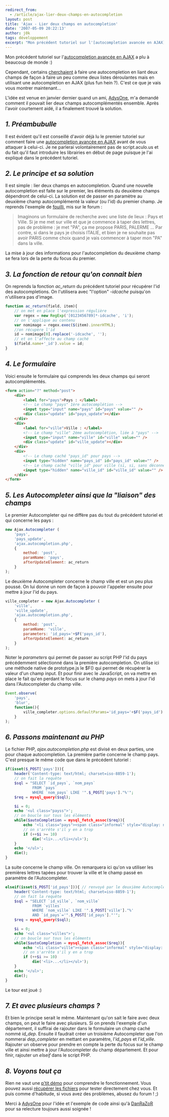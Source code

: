 ```yaml
---
redirect_from:
  - /article/ajax-lier-deux-champs-en-autocompletion
layout: post
title: 'Ajax - Lier deux champs en autocompletion'
date: '2007-05-09 20:22:13'
author: j0k
tags: développement
excerpt: "Mon précédent tutoriel sur l'[autocompletion avancée en AJAX](http://www.j0k3r.net/ajax-une-autocompletion-avancee-en-ajax-6.html) a plu à beaucoup de monde :) Cependant, certains [cherchaient](http://www.j0k3r.net/forum/autocompletion-2-champs-ou-plus-1768.htm) à faire une autocompletion en liant deux champs de façon à faire un peu comme deux listes déroulantes mais en utilisant une autocompletion en AJAX (plus fun hein ?).  \nC'est ce que je vais vous montrer maintenant…"
---
```


Mon précédent tutoriel sur l'[autocompletion avancée en AJAX](http://www.j0k3r.net/ajax-une-autocompletion-avancee-en-ajax-6.html) a plu à beaucoup de monde :)

Cependant, certains [cherchaient](http://www.j0k3r.net/forum/autocompletion-2-champs-ou-plus-1768.htm) à faire une autocompletion en liant deux champs de façon à faire un peu comme deux listes déroulantes mais en utilisant une autocompletion en AJAX (plus fun hein ?).
C'est ce que je vais vous montrer maintenant...

L'idée est venue en janvier dernier quand un ami, [AdysOne](http://le-journal.adysone.net),  m'a demandé comment il pouvait lier deux champs autocomplémentés ensemble. Après l'avoir courtement aidé, il a finalement trouvé la solution.

## _**1.** Préambubulle_

Il est évident qu'il est conseillé d'avoir déjà lu le premier tutoriel sur comment faire une [autocompletion avancée en AJAX](http://www.j0k3r.net/ajax-une-autocompletion-avancee-en-ajax-6.html) avant de vous attaquer à celui-ci.
Je ne parlerai volontairement pas de script.aculo.us et du fait qu'il faut introduire les librairies en début de page puisque je l'ai expliqué dans le précédent tutoriel.

## _**2.** Le principe et sa solution_

Il est simple : lier deux champs en autocompletion. Quand une nouvelle autocompletion est faite sur le premier, les éléments du deuxième champs dépendront de celui-ci.
La solution est de passer en paramètre au deuxième champ autocomplémenté la valeur (ou l'id) du premier champ.
Je reprends l'exemple de [fouilli](http://www.j0k3r.net/forum/voir-fouilli-599.htm), mis sur le forum :

> Imaginons un formulaire de recherche avec une liste de lieux  :
> Pays et Ville.
> Si je me met sur ville et que je commence à taper des lettres, pas de problème :
> je met "PA", ça me propose PARIS, PALERME ...
> Par contre,  si dans le pays je choisis ITALIE, et  bien je ne souhaite pas avoir PARIS  comme choix quand je vais commencer à  taper mon "PA" dans la ville.

La mise à jour des informations pour l'autocompletion du deuxième champ se fera lors de la perte du focus du premier.

## _**3.** La fonction de retour qu'on connait bien_

On reprends la fonction *ac_return* du précédent tutoriel pour récupérer l'id des autocompletions. On l'utilisera avec "l'option" *-idcache* puisqu'on n'utilisera pas d'image.

```js
function ac_return(field, item){
    // on met en place l'expression régulière
    var regex = new RegExp('[0123456789]*-idcache', 'i');
    // on l'applique au contenu
    var nomimage = regex.exec($(item).innerHTML);
    //on récupère l'id
    id = nomimage[0].replace('-idcache', '');
    // et on l'affecte au champ caché
    $(field.name+'_id').value = id;
}
```

## _**4.** Le formulaire_

Voici ensuite le formulaire qui comprends les deux champs qui seront autocomplémentés.

```html
<form action="?" method="post">
    <div>
        <label for="pays">Pays : </label>
        <!-- Le champ "pays" 1ère autocomplétion -->
        <input type="input" name="pays" id="pays" value="" />
        <div class="update" id="pays_update"></div>
    </div>
    <div>
        <label for="ville">Ville : </label>
        <!-- Le champ "ville" 2ème autocomplétion, liée à "pays" -->
        <input type="input" name="ville" id="ville" value="" />
        <div class="update" id="ville_update"></div>
    </div>
    <div>
        <!-- Le champ caché "pays_id" pour pays -->
        <input type="hidden" name="pays_id" id="pays_id" value="" />
        <!-- Le champ caché "ville_id" pour ville (si, si, sans déconner !) -->
        <input type="hidden" name="ville_id" id="ville_id" value="" />
    </div>
</form>
```

## _**5.** Les Autocompleter ainsi que la "liaison" des champs_

Le premier Autocompleter qui ne diffère pas du tout du précédent tutoriel et qui concerne les pays :

```js
new Ajax.Autocompleter (
    'pays',
    'pays_update',
    'ajax.autocompletion.php',
    {
        method: 'post',
        paramName: 'pays',
        afterUpdateElement: ac_return
    }
);
```

Le deuxième Autocompleter concerne le champ ville et est un peu plus poussé. On lui donne un nom de façon à pouvoir l'appeler ensuite pour mettre à jour l'id du pays.

```js
ville_completer = new Ajax.Autocompleter (
    'ville',
    'ville_update',
    'ajax.autocompletion.php',
    {
        method: 'post',
        paramName: 'ville',
        parameters: 'id_pays='+$F('pays_id'),
        afterUpdateElement: ac_return
    }
);
```

Noter le *parameters* qui permet de passer au script PHP l'id du pays précédemment sélectionné dans la première autocompletion.
On utilise ici une méthode native de prototype.js le $F() qui permet de récupérer la valeur d'un champ input.
Et pour finir avec le JavaScript, on va mettre en place le fait qu'en perdant le focus sur le champ *pays* on mets à jour l'id dans l'Autocompleter du champ ville.

```js
Event.observe(
    'pays',
    'blur',
    function(){
        ville_completer.options.defaultParams='id_pays='+$F('pays_id')
    }
);
```

## _**6.** Passons maintenant au PHP_

Le fichier PHP, *ajax.autocompletion.php* est divisé en deux parties, une pour chaque autocompletion.
La première partie concerne le champ pays. C'est presque le même code que dans le précédent tutoriel :

```php
if(isset($_POST['pays'])){
    header('Content-type: text/html; charset=iso-8859-1');
    // on fait la requête
    $sql = "SELECT `id_pays`, `nom_pays`
            FROM `pays`
            WHERE `nom_pays` LIKE '".$_POST['pays']."%'";
    $req = mysql_query($sql);

    $i = 0;
    echo '<ul class="payss">';
    // on boucle sur tous les éléments
    while($autoCompletion = mysql_fetch_assoc($req)){
        echo '<li class="pays"><span class="informal" style="display: none;">'.$autoCompletion['id_pays'].'-idcache</span><div class="nom">'.$autoCompletion['nom_pays'].'</div></li>';
        // on s'arrête s'il y en a trop
        if (++$i >= 10)
            die('<li>...</li></ul>');
    }
    echo '</ul>';
    die();
}
```

La suite concerne le champ ville. On remarquera ici qu'on va utiliser les premières lettres tapées pour trouver la ville et le champ passé en paramètre de l'Autocompleter.

```php
elseif(isset($_POST['id_pays'])){ // renvoyé par le deuxième Autocompleter
    header('Content-type: text/html; charset=iso-8859-1');
    // on fait la requête
    $sql = "SELECT `id_ville`, `nom_ville`
            FROM `villes`
            WHERE `nom_ville` LIKE '".$_POST['ville']."%'
            AND `id_pays`='".$_POST['id_pays']."'";
    $req = mysql_query($sql);

    $i = 0;
    echo '<ul class="villes">';
    // on boucle sur tous les éléments
    while($autoCompletion = mysql_fetch_assoc($req)){
        echo '<li class="ville"><span class="informal" style="display: none;">'.$autoCompletion['id_ville'].'-idcache</span><div class="nom">'.$autoCompletion['nom_ville'].'</div></li>';
        // on s'arrête s'il y en a trop
        if (++$i >= 10)
            die('<li>...</li></ul>');
    }
    echo '</ul>';
    die();
}
```

Le tour est joué :)

## _**7.** Et avec plusieurs champs ?_

Et bien le principe serait le même.
Maintenant qu'on sait le faire avec deux champs, on peut le faire avec plusieurs.
Si on prends l'exemple d'un département, il suffirai de rajouter dans le formulaire un champ caché nommé *id_dep*. Ensuite il faudrait créer un troisième Autocompleter que l'on nommerai *dep_completer* en mettant en paramètre, l'*id_pays* et l'*id_ville*.
Rajouter un observe pour prendre en compte la perte du focus sur le champ ville et ainsi mettre à jour l'Autocompleter du champ département.
Et pour finir, rajouter un *elseif* dans le script PHP.

## _**8.** Voyons tout ça_

Rien ne vaut une [p'tit démo](http://www.j0k3r.net/exemples/ajax/autocompletion2.php) pour comprendre le fonctionnement.
Vous pouvez aussi [récupérer les fichiers](http://www.j0k3r.net/dl/autocompletion2.rar) pour tester directement chez vous.
Et puis comme d'habitude, si vous avez des problèmes, abusez du forum ! ;)

Merci à [AdysOne](http://le-journal.adysone.net) pour l'idée et l'exemple de code ainsi qu'à [DanRaZoR](http://danrazor.net) pour sa relecture toujours aussi soignée !
